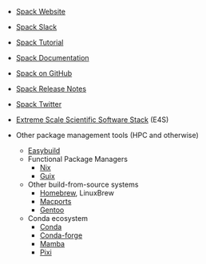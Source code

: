 <!-- spack -->
  * [Spack Website](https://spack.io)
  * [Spack Slack](https://slack.spack.io)
  * [Spack Tutorial](https://spack-tutorial.readthedocs.io)
  * [Spack Documentation](https://spack.readthedocs.io)
  * [Spack on GitHub](https://github.com/spack/spack)
  * [Spack Release Notes](https://github.com/spack/spack/releases)
  * [Spack Twitter](https://x.com/spackpm)
  * [Extreme Scale Scientific Software Stack](https://e4s.io/) (E4S)

  * Other package management tools (HPC and otherwise)
    * [Easybuild](http://hpcugent.github.io/easybuild/)
    * Functional Package Managers
      * [Nix](https://nixos.org/)
      * [Guix](https://www.gnu.org/s/guix/)
    * Other build-from-source systems
      * [Homebrew](http://brew.sh/), LinuxBrew
      * [Macports](https://www.macports.org/)
      * [Gentoo](https://gentoo.org/)
    * Conda ecosystem
      * [Conda](https://conda.io/)
      * [Conda-forge](https://conda-forge.org/)
      * [Mamba](https://mamba.readthedocs.io)
      * [Pixi](https://prefix.dev/)
